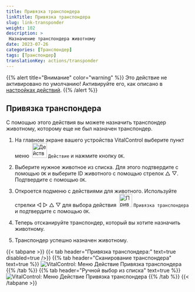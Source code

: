 ```yaml
---
title: Привязка транспондера
linkTitle: Привязка транспондера
slug: link-transponder
weight: 102
description: >
 Назначение транспондера животному
date: 2023-07-26
categories: [Транспондер]
tags: [Транспондер]
translationKey: actions/transponder
---
```

{{% alert title="Внимание" color="warning" %}}
Это действие не активировано по умолчанию! Активируйте его, как описано в [настройках действий](../setting/).
{{% /alert %}}

## Привязка транспондера

С помощью этого действия вы можете назначить транспондер животному, которому еще не был назначен транспондер.

1. На главном экране вашего устройства VitalControl выберите пункт меню &nbsp;<img src="/icons/actions.svg" width="40" align="bottom" alt="Действия" /> `Действие` и нажмите кнопку `OK`.

2. Выберите нужное животное из списка. Для этого подтвердите с помощью `OK` и выберите ID животного с помощью стрелок △ ▽. Подтвердите с помощью `OK`.

3. Откроется подменю с действиями для животного. Используйте стрелки ◁ ▷ △ ▽ для выбора действия &nbsp;<img src="/icons/actions/link-transponder.svg" width="35" align="bottom" alt="Привязка транспондера" /> `Привязка транспондера` и подтвердите с помощью `OK`.

4. Теперь отсканируйте транспондер, который вы хотите назначить животному.

5. Транспондер успешно назначен животному.

{{< tabpane >}}
{{< tab header="Привязка транспондера:" text=true disabled=true />}}
{{% tab header="Сканирование транспондера" text=true %}}
![VitalControl: Меню Действие Привязка транспондера](../images/linktransponder-scan.png "Привязка транспондера")
{{% /tab %}}
{{% tab header="Ручной выбор из списка" text=true %}}
![VitalControl: Меню Действие Привязка транспондера](../images/linktransponder.png "Привязка транспондера")
{{% /tab %}}
{{< /tabpane >}}
